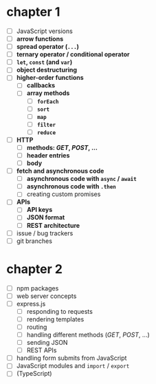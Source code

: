 # chapter 1

- [ ] JavaScript versions
- [ ] **arrow functions**
- [ ] **spread operator (`...`)**
- [ ] **ternary operator / conditional operator**
- [ ] **`let`, `const` (and `var`)**
- [ ] **object destructuring**
- [ ] **higher-order functions**
  - [ ] **callbacks**
  - [ ] **array methods**
    - [ ] **`forEach`**
    - [ ] **`sort`**
    - [ ] **`map`**
    - [ ] **`filter`**
    - [ ] **`reduce`**
- [ ] **HTTP**
  - [ ] **methods: _GET_, _POST_, ...**
  - [ ] **header entries**
  - [ ] **body**
- [ ] **fetch and asynchronous code**
  - [ ] **asynchronous code with `async` / `await`**
  - [ ] **asynchronous code with `.then`**
  - [ ] creating custom promises
- [ ] **APIs**
  - [ ] **API keys**
  - [ ] **JSON format**
  - [ ] **REST architecture**
- [ ] issue / bug trackers
- [ ] git branches

# chapter 2

- [ ] npm packages
- [ ] web server concepts
- [ ] express.js
  - [ ] responding to requests
  - [ ] rendering templates
  - [ ] routing
  - [ ] handling different methods (_GET_, _POST_, ...)
  - [ ] sending JSON
  - [ ] REST APIs
- [ ] handling form submits from JavaScript
- [ ] JavaScript modules and `import` / `export`
- [ ] (TypeScript)
